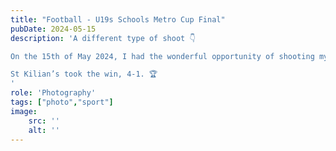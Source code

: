 ```yaml
---
title: "Football - U19s Schools Metro Cup Final"
pubDate: 2024-05-15
description: 'A different type of shoot 👇

On the 15th of May 2024, I had the wonderful opportunity of shooting my first ever football (soccer) match - the Leinster Metropolitan Area U19s Schools Final in which St Kilian’s Deutsche Schule faced St Gerards.

St Kilian’s took the win, 4-1. 🏆
'
role: 'Photography'
tags: ["photo","sport"]
image:
    src: ''
    alt: ''
---
```

